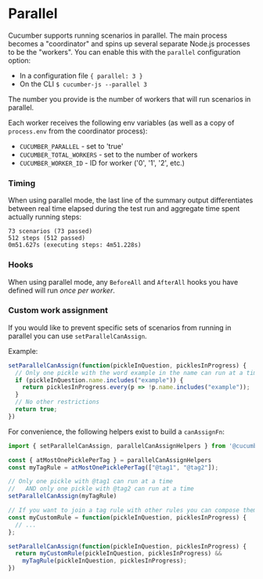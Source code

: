 # Parallel

Cucumber supports running scenarios in parallel. The main process becomes a "coordinator" and spins up several separate Node.js processes to be the "workers". You can enable this with the `parallel` configuration option:

- In a configuration file `{ parallel: 3 }`
- On the CLI `$ cucumber-js --parallel 3`

The number you provide is the number of workers that will run scenarios in parallel.

Each worker receives the following env variables (as well as a copy of `process.env` from the coordinator process):

* `CUCUMBER_PARALLEL` - set to 'true'
* `CUCUMBER_TOTAL_WORKERS` - set to the number of workers
* `CUCUMBER_WORKER_ID` - ID for worker ('0', '1', '2', etc.)

### Timing

When using parallel mode, the last line of the summary output differentiates between real time elapsed during the test run and aggregate time spent actually running steps:

```
73 scenarios (73 passed)
512 steps (512 passed)
0m51.627s (executing steps: 4m51.228s)
```

### Hooks

When using parallel mode, any `BeforeAll` and `AfterAll` hooks you have defined will run _once per worker_.

### Custom work assignment

If you would like to prevent specific sets of scenarios from running in parallel you can use `setParallelCanAssign`.

Example:
```javascript
setParallelCanAssign(function(pickleInQuestion, picklesInProgress) {
  // Only one pickle with the word example in the name can run at a time
  if (pickleInQuestion.name.includes("example")) {
    return picklesInProgress.every(p => !p.name.includes("example"));
  }
  // No other restrictions
  return true;
})
```

For convenience, the following helpers exist to build a `canAssignFn`:

```javascript
import { setParallelCanAssign, parallelCanAssignHelpers } from '@cucumber/cucumber'

const { atMostOnePicklePerTag } = parallelCanAssignHelpers
const myTagRule = atMostOnePicklePerTag(["@tag1", "@tag2"]);

// Only one pickle with @tag1 can run at a time
//   AND only one pickle with @tag2 can run at a time
setParallelCanAssign(myTagRule)

// If you want to join a tag rule with other rules you can compose them like so:
const myCustomRule = function(pickleInQuestion, picklesInProgress) {
  // ...
};

setParallelCanAssign(function(pickleInQuestion, picklesInProgress) {
  return myCustomRule(pickleInQuestion, picklesInProgress) &&
    myTagRule(pickleInQuestion, picklesInProgress);
})
```
